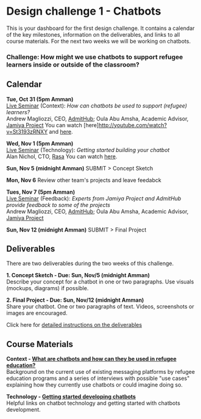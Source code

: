 # Design challenge 1 - Chatbots

This is your dashboard for the first design challenge. It contains a calendar of the key milestones, information on the deliverables, and links to all course materials. For the next two weeks we will be working on chatbots. 

### Challenge: How might we use chatbots to support refugee learners inside or outside of the classroom? 

## Calendar

**Tue, Oct 31 (5pm Amman)**  
[Live Seminar](https://unhangout.media.mit.edu/event/rla/) (Context): *How can chatbots be used to support (refugee) learners?*  
Andrew Magliozzi, CEO, [AdmitHub](https://www.admithub.com/); Oula Abu Amsha, Academic Advisor, [Jamiya Project](https://www.jamiya.org/)
You can watch [here]http://youtube.com/watch?v=St3193zRNXY and [here](https://www.youtube.com/watch?v=ye4V5HGaRMw&feature=youtu.be). 

**Wed, Nov 1 (5pm Amman)**  
[Live Seminar](https://unhangout.media.mit.edu/event/rla/) (Technology): *Getting started building your chatbot*  
Alan Nichol, CTO, [Rasa](https://rasa.ai/)
You can watch [here](https://www.youtube.com/watch?v=7N6uEUOuEv8). 

**Sun, Nov 5 (midnight Amman)**
SUBMIT > Concept Sketch

**Mon, Nov 6**
Review other team's projects and leave feedabck 

**Tues, Nov 7 (5pm Amman)**  
[Live Seminar](https://unhangout.media.mit.edu/event/rla/) (Feedback): *Experts from Jamiya Project and AdmitHub provide feedback to some of the projects*  
Andrew Magliozzi, CEO, [AdmitHub](https://www.admithub.com/); Oula Abu Amsha, Academic Advisor, [Jamiya Project](https://www.jamiya.org/)

**Sun, Nov 12 (midnight Amman)**
SUBMIT > Final Project

## Deliverables 

There are two deliverables during the two weeks of this challenge. 

**1. Concept Sketch - Due: Sun, Nov/5 (midnight Amman)**  
Describe your concept for a chatbot in one or two paragraphs. Use visuals (mockups, diagrams) if possible. 

**2. Final Project - Due: Sun, Nov/12 (midnight Amman)**  
Share your chatbot. One or two paragraphs of text. Videos, screenshots or images are encouraged. 

Click here for [detailed instructions on the deliverables](https://gitlab.refugeelearning.site/rla/course-central/blob/master/challenge1/deliverables.md)

## Course Materials

**Context - [What are chatbots and how can they be used in refugee education?](https://gitlab.refugeelearning.site/rla/course-central/blob/master/challenge1/refugeecontext.md)**  
Background on the current use of existing messaging platforms by refugee education programs and a series of interviews with possible "use cases" explaining how they currently use chatbots or could imagine doing so. 

**Technology - [Getting started developing chatbots](https://gitlab.refugeelearning.site/rla/course-central/blob/master/challenge1/gettingstartedchatbots.md)**  
Helpful links on chatbot technology and getting started with chatbots development. 

